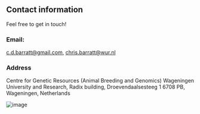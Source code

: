 ## Contact information
Feel free to get in touch!

### Email: 
c.d.barratt@gmail.com, chris.barratt@wur.nl

### Address 
Centre for Genetic Resources (Animal Breeding and Genomics)
Wageningen University and Research,
Radix building,
Droevendaalsesteeg 1
6708 PB, Wageningen,
Netherlands

![image](https://cd-barratt.github.io/WUR.png)






